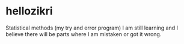 # hellozikri
Statistical methods (my try and error program)
I am still learning and I believe there will be parts where I am mistaken or got it wrong.
